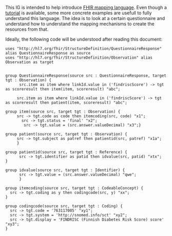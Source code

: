This IG is intended to help introduce [FHIR mapping language](http://www.hl7.org/fhir/mapping-language.html).
Even though a [tutorial](http://www.hl7.org/fhir/mapping-tutorial.html) is available, some more concrete examples are usefull to fully understand this language.
The idea is to look at a certain questionnaire and understand how to understand the mapping mechanisms to create the resources from that.

Ideally, the following code will be understood after reading this document:
```map "http://hl7belgium.org/mapping/StructureMap/extractfindrisc" = "extractfindrisc"
uses "http://hl7.org/fhir/StructureDefinition/QuestionnaireResponse" alias QuestionnaireResponse as source
uses "http://hl7.org/fhir/StructureDefinition/Observation" alias Observation as target


group QuestionnaireResponse(source src : QuestionnaireResponse, target tgt : Observation) {
      src.item as item where linkId.value in ('findriscScore') -> tgt as scoreresult then item(item, scoreresult) "abc";
      
     src.item as item where linkId.value in ('findriscScore') -> tgt as scoreresult then patient(item, scoreresult) "abc";

group item(source src, target tgt : Observation) {
     src -> tgt.code as code then itemcoding(src, code) "x1";
       src -> tgt.status = 'final' "x2";
        src -> tgt.value = (src.answer.valueDecimal) "x3";}
        
group patient(source src, target tgt : Observation) {
     src -> tgt.subject as patref then patientid(src, patref) "x1a";
     }

group patientid(source src, target tgt : Reference) {
      src -> tgt.identifier as patid then idvalue(src, patid) "xtx";
}

group idvalue(source src, target tgt : Identifier) {
      src -> tgt.value = (src.answer.valueDecimal) "qwe";
      }
      
group itemcoding(source src, target tgt : CodeableConcept) {
  src -> tgt.coding as y then codingcode(src, y) "xx";
}

group codingcode(source src, target tgt : Coding) {
  src -> tgt.code = '763117005' "xy1";
  src -> tgt.system = 'http://snomed.info/sct' "xy2";
  src -> tgt.display = 'FINDRISC (Finnish Diabetes Risk Score) score' "xy3";
}
```
